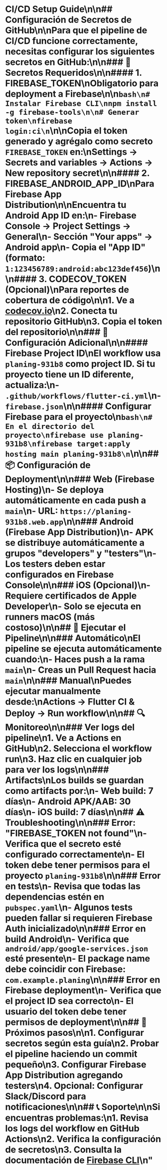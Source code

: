 # CI/CD Setup Guide\n\n## Configuración de Secretos de GitHub\n\nPara que el pipeline de CI/CD funcione correctamente, necesitas configurar los siguientes secretos en GitHub:\n\n### 🔑 Secretos Requeridos\n\n#### 1. FIREBASE_TOKEN\n**Obligatorio para deployment a Firebase**\n\n```bash\n# Instalar Firebase CLI\nnpm install -g firebase-tools\n\n# Generar token\nfirebase login:ci\n```\n\nCopia el token generado y agrégalo como secreto `FIREBASE_TOKEN` en:\n**Settings** → **Secrets and variables** → **Actions** → **New repository secret**\n\n#### 2. FIREBASE_ANDROID_APP_ID\n**Para Firebase App Distribution**\n\nEncuentra tu Android App ID en:\n- Firebase Console → Project Settings → General\n- Sección \"Your apps\" → Android app\n- Copia el \"App ID\" (formato: `1:123456789:android:abc123def456`)\n\n#### 3. CODECOV_TOKEN (Opcional)\n**Para reportes de cobertura de código**\n\n1. Ve a [codecov.io](https://codecov.io)\n2. Conecta tu repositorio GitHub\n3. Copia el token del repositorio\n\n### 🔧 Configuración Adicional\n\n#### Firebase Project ID\nEl workflow usa `planing-931b8` como project ID. Si tu proyecto tiene un ID diferente, actualiza:\n- `.github/workflows/flutter-ci.yml`\n- `firebase.json`\n\n#### Configurar Firebase para el proyecto\n```bash\n# En el directorio del proyecto\nfirebase use planing-931b8\nfirebase target:apply hosting main planing-931b8\n```\n\n## 📦 Configuración de Deployment\n\n### Web (Firebase Hosting)\n- Se deploya automáticamente en cada push a `main`\n- URL: `https://planing-931b8.web.app`\n\n### Android (Firebase App Distribution)\n- APK se distribuye automáticamente a grupos \"developers\" y \"testers\"\n- Los testers deben estar configurados en Firebase Console\n\n### iOS (Opcional)\n- Requiere certificados de Apple Developer\n- Solo se ejecuta en runners macOS (más costoso)\n\n## 🚀 Ejecutar el Pipeline\n\n### Automático\nEl pipeline se ejecuta automáticamente cuando:\n- Haces push a la rama `main`\n- Creas un Pull Request hacia `main`\n\n### Manual\nPuedes ejecutar manualmente desde:\n**Actions** → **Flutter CI & Deploy** → **Run workflow**\n\n## 🔍 Monitoreo\n\n### Ver logs del pipeline\n1. Ve a **Actions** en GitHub\n2. Selecciona el workflow run\n3. Haz clic en cualquier job para ver los logs\n\n### Artifacts\nLos builds se guardan como artifacts por:\n- Web build: 7 días\n- Android APK/AAB: 30 días\n- iOS build: 7 días\n\n## ⚠️ Troubleshooting\n\n### Error: \"FIREBASE_TOKEN not found\"\n- Verifica que el secreto esté configurado correctamente\n- El token debe tener permisos para el proyecto `planing-931b8`\n\n### Error en tests\n- Revisa que todas las dependencias estén en `pubspec.yaml`\n- Algunos tests pueden fallar si requieren Firebase Auth inicializado\n\n### Error en build Android\n- Verifica que `android/app/google-services.json` esté presente\n- El package name debe coincidir con Firebase: `com.example.planing`\n\n### Error en Firebase deployment\n- Verifica que el project ID sea correcto\n- El usuario del token debe tener permisos de deployment\n\n## 🎯 Próximos pasos\n\n1. **Configurar secretos** según esta guía\n2. **Probar el pipeline** haciendo un commit pequeño\n3. **Configurar Firebase App Distribution** agregando testers\n4. **Opcional: Configurar Slack/Discord** para notificaciones\n\n## 📞 Soporte\n\nSi encuentras problemas:\n1. Revisa los logs del workflow en GitHub Actions\n2. Verifica la configuración de secretos\n3. Consulta la documentación de [Firebase CLI](https://firebase.google.com/docs/cli)\n"
